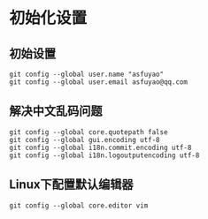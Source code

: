 # 初始化设置

## 初始设置

```shell
git config --global user.name "asfuyao"
git config --global user.email asfuyao@qq.com
```

## 解决中文乱码问题

```shell
git config --global core.quotepath false
git config --global gui.encoding utf-8
git config --global i18n.commit.encoding utf-8
git config --global i18n.logoutputencoding utf-8
```

## Linux下配置默认编辑器

```shell
git config --global core.editor vim
```

